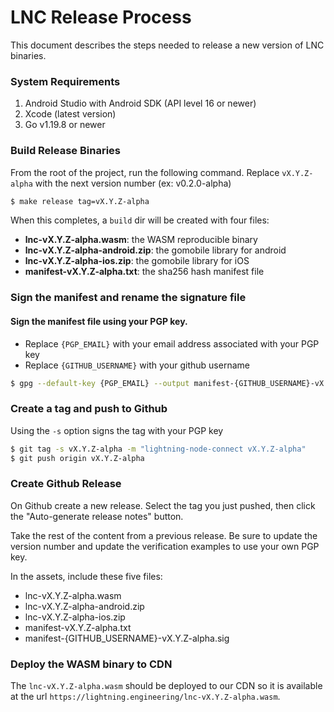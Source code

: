 # LNC Release Process

This document describes the steps needed to release a new version of LNC binaries.

### System Requirements

1. Android Studio with Android SDK (API level 16 or newer)
2. Xcode (latest version)
3. Go v1.19.8 or newer

### Build Release Binaries

From the root of the project, run the following command. Replace `vX.Y.Z-alpha`
with the next version number (ex: v0.2.0-alpha)

```sh
$ make release tag=vX.Y.Z-alpha
```

When this completes, a `build` dir will be created with four files:

- **lnc-vX.Y.Z-alpha.wasm**: the WASM reproducible binary
- **lnc-vX.Y.Z-alpha-android.zip**: the gomobile library for android
- **lnc-vX.Y.Z-alpha-ios.zip**: the gomobile library for iOS
- **manifest-vX.Y.Z-alpha.txt**: the sha256 hash manifest file

### Sign the manifest and rename the signature file

#### Sign the manifest file using your PGP key.

- Replace `{PGP_EMAIL}` with your email address associated with your PGP key
- Replace `{GITHUB_USERNAME}` with your github username

```sh
$ gpg --default-key {PGP_EMAIL} --output manifest-{GITHUB_USERNAME}-vX.Y.Z-alpha.sig --detach-sign manifest-vX.Y.Z-alpha.txt
```

### Create a tag and push to Github

Using the `-s` option signs the tag with your PGP key

```sh
$ git tag -s vX.Y.Z-alpha -m "lightning-node-connect vX.Y.Z-alpha"
$ git push origin vX.Y.Z-alpha
```

### Create Github Release

On Github create a new release. Select the tag you just pushed, then click the
"Auto-generate release notes" button.

Take the rest of the content from a previous release. Be sure to update the
version number and update the verification examples to use your own PGP key.

In the assets, include these five files:

- lnc-vX.Y.Z-alpha.wasm
- lnc-vX.Y.Z-alpha-android.zip
- lnc-vX.Y.Z-alpha-ios.zip
- manifest-vX.Y.Z-alpha.txt
- manifest-{GITHUB_USERNAME}-vX.Y.Z-alpha.sig

### Deploy the WASM binary to CDN

The `lnc-vX.Y.Z-alpha.wasm` should be deployed to our CDN so it is available
at the url `https://lightning.engineering/lnc-vX.Y.Z-alpha.wasm`.
